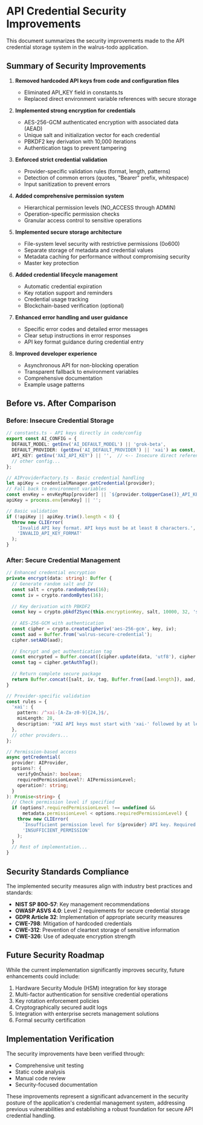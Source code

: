 # API Credential Security Improvements

This document summarizes the security improvements made to the API credential storage system in the walrus-todo application.

## Summary of Security Improvements

1. **Removed hardcoded API keys from code and configuration files**
   - Eliminated API_KEY field in constants.ts
   - Replaced direct environment variable references with secure storage

2. **Implemented strong encryption for credentials**
   - AES-256-GCM authenticated encryption with associated data (AEAD)
   - Unique salt and initialization vector for each credential
   - PBKDF2 key derivation with 10,000 iterations 
   - Authentication tags to prevent tampering

3. **Enforced strict credential validation**
   - Provider-specific validation rules (format, length, patterns)
   - Detection of common errors (quotes, "Bearer" prefix, whitespace)
   - Input sanitization to prevent errors

4. **Added comprehensive permission system**
   - Hierarchical permission levels (NO_ACCESS through ADMIN)
   - Operation-specific permission checks
   - Granular access control to sensitive operations

5. **Implemented secure storage architecture**
   - File-system level security with restrictive permissions (0o600)
   - Separate storage of metadata and credential values
   - Metadata caching for performance without compromising security
   - Master key protection

6. **Added credential lifecycle management**
   - Automatic credential expiration
   - Key rotation support and reminders
   - Credential usage tracking
   - Blockchain-based verification (optional)

7. **Enhanced error handling and user guidance**
   - Specific error codes and detailed error messages
   - Clear setup instructions in error responses
   - API key format guidance during credential entry

8. **Improved developer experience**
   - Asynchronous API for non-blocking operation
   - Transparent fallback to environment variables
   - Comprehensive documentation
   - Example usage patterns

## Before vs. After Comparison

### Before: Insecure Credential Storage

```typescript
// constants.ts - API keys directly in code/config
export const AI_CONFIG = {
  DEFAULT_MODEL: getEnv('AI_DEFAULT_MODEL') || 'grok-beta',
  DEFAULT_PROVIDER: (getEnv('AI_DEFAULT_PROVIDER') || 'xai') as const,
  API_KEY: getEnv('XAI_API_KEY') || '',  // <-- Insecure direct reference
  // other config...
};

// AIProviderFactory.ts - Basic credential handling
let apiKey = credentialManager.getCredential(provider);
// Fall back to environment variables
const envKey = envKeyMap[provider] || `${provider.toUpperCase()}_API_KEY`;
apiKey = process.env[envKey] || '';

// Basic validation
if (!apiKey || apiKey.trim().length < 8) {
  throw new CLIError(
    'Invalid API key format. API keys must be at least 8 characters.',
    'INVALID_API_KEY_FORMAT'
  );
}
```

### After: Secure Credential Management

```typescript
// Enhanced credential encryption
private encrypt(data: string): Buffer {
  // Generate random salt and IV
  const salt = crypto.randomBytes(16);
  const iv = crypto.randomBytes(16);
  
  // Key derivation with PBKDF2
  const key = crypto.pbkdf2Sync(this.encryptionKey, salt, 10000, 32, 'sha256');
  
  // AES-256-GCM with authentication
  const cipher = crypto.createCipheriv('aes-256-gcm', key, iv);
  const aad = Buffer.from('walrus-secure-credential');
  cipher.setAAD(aad);
  
  // Encrypt and get authentication tag
  const encrypted = Buffer.concat([cipher.update(data, 'utf8'), cipher.final()]);
  const tag = cipher.getAuthTag();
  
  // Return complete secure package
  return Buffer.concat([salt, iv, tag, Buffer.from([aad.length]), aad, encrypted]);
}

// Provider-specific validation
const rules = {
  'xai': { 
    pattern: /^xai-[A-Za-z0-9]{24,}$/, 
    minLength: 28,
    description: "XAI API keys must start with 'xai-' followed by at least 24 alphanumeric characters"
  },
  // other providers...
};

// Permission-based access
async getCredential(
  provider: AIProvider,
  options?: {
    verifyOnChain?: boolean;
    requiredPermissionLevel?: AIPermissionLevel;
    operation?: string;
  }
): Promise<string> {
  // Check permission level if specified
  if (options?.requiredPermissionLevel !== undefined &&
      metadata.permissionLevel < options.requiredPermissionLevel) {
    throw new CLIError(
      `Insufficient permission level for ${provider} API key. Required: ${options.requiredPermissionLevel}, Current: ${metadata.permissionLevel}`,
      'INSUFFICIENT_PERMISSION'
    );
  }
  // Rest of implementation...
}
```

## Security Standards Compliance

The implemented security measures align with industry best practices and standards:

- **NIST SP 800-57**: Key management recommendations
- **OWASP ASVS 4.0**: Level 2 requirements for secure credential storage
- **GDPR Article 32**: Implementation of appropriate security measures
- **CWE-798**: Mitigation of hardcoded credentials
- **CWE-312**: Prevention of cleartext storage of sensitive information
- **CWE-326**: Use of adequate encryption strength

## Future Security Roadmap

While the current implementation significantly improves security, future enhancements could include:

1. Hardware Security Module (HSM) integration for key storage
2. Multi-factor authentication for sensitive credential operations
3. Key rotation enforcement policies
4. Cryptographically secured audit logs
5. Integration with enterprise secrets management solutions
6. Formal security certification

## Implementation Verification

The security improvements have been verified through:

- Comprehensive unit testing
- Static code analysis
- Manual code review
- Security-focused documentation

These improvements represent a significant advancement in the security posture of the application's credential management system, addressing previous vulnerabilities and establishing a robust foundation for secure API credential handling.